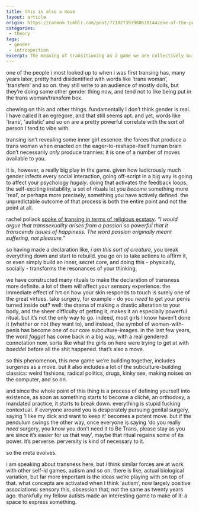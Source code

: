 ```yaml
---
title: this is also a move
layout: article
origin: https://canmom.tumblr.com/post/771827393980678144/one-of-the-people-i-most-looked-up-to-when-i-was
categories:
 - theory
tags:
 - gender
 - introspection
excerpt: The meaning of transitioning as a game we are collectively building (in which I accidentally do a Wittgenstein)
---
```

one of the people i most looked up to when i was first transing has, many years later, pretty hard disidentified with words like ‘trans woman’, 'transfem’ and so on. they still write to an audience of mostly dolls, but they’re doing some other gender thing now, and tend not to like being put in the trans woman/transfem box.

chewing on this and other things. fundamentally I don’t think gender is real. I have called it an egregore, and that still seems apt. and yet, words like 'trans’, 'autistic’ and so on are a pretty powerful correlate with the sort of person I tend to vibe with.

transing isn’t revealing some inner girl essence. the forces that produce a trans woman when enacted on the eager-to-reshape-itself human brain don’t necessarily <em>only</em> produce trannies: it is one of a number of moves available to you.

it is, however, a really big play in the game. given how ludicrously much gender infects every social interaction, going off-script in a big way is going to affect your psychology <em>hugely</em>. doing that activates the feedback loops, the self-exciting instability, a set of rituals let you <em>become</em> something more 'real’, or perhaps more precisely, something you have actively defined. the unpredictable outcome of that process is both the entire point and not the point at all.

rachel pollack <a href="/crit/unquenchable-fire">spoke of transing in terms of religious ecstasy</a>. <em>“I would argue that transsexuality arises from a passion so powerful that it transcends issues of happiness. The word passion originally meant suffering, not pleasure.”</em>

so having made a declaration like, <em>i am this sort of creature</em>, you break everything down and start to rebuild. you go on to take actions to affirm it, or even simply build an inner, secret core, and doing this - physically, socially - transforms the resonances of your thinking.

we have constructed many rituals to make the declaration of transness more definite. a lot of them will affect your sensory experience: the immediate effect of hrt on how your skin responds to touch is surely one of the great virtues. take surgery, for example - do you <em>need</em> to get your penis turned inside out? well: the drama of making a drastic alteration to your body, and the sheer difficulty of getting it, makes it an especially powerful ritual. but it’s not the only way to go. indeed, most girls I know haven’t done it (whether or not they want to), and instead, the symbol of woman-with-penis has become one of our core subculture-images. in the last few years, the word <em>faggot</em> has come back in a big way, with a real gendered connotation now, sorta like what the girls on here were trying to get at with <em>baeddel</em> before all the shit happened. that’s also a move.

so this phenomenon, this new game we’re building together, includes surgeries as a move. but it also includes a lot of the subculture-building classics: weird fashions, radical politics, drugs, kinky sex, making noises on the computer, and so on.

and since the whole point of this thing is a process of defining yourself into existence, as soon as something starts to become a cliché, an orthodoxy, a mandated practice, it starts to break down. everything is stupid fucking contextual. if everyone around you is desperately pursuing genital surgery, saying 'I like my dick and want to keep it’ becomes a potent move. but if the pendulum swings the other way, once everyone is saying 'do you really <em>need</em> surgery, you know you don’t need it to Be Trans, please stay as you are since it’s easier for us that way’, maybe that ritual regains some of its power. it’s perverse. perversity is kind of necessary to it.

so the meta evolves.

i am speaking about transness here, but i think similar forces are at work with other self-id games, autism and so on. there is like, actual biological variation, but far more important is the ideas we’re playing with on top of that. what concepts are activated when I think 'autism’, now largely positive associations: sensory this, obsession that; not the same as twenty years ago. thankfully my fellow autists made an interesting game to make of it: a space to express something.